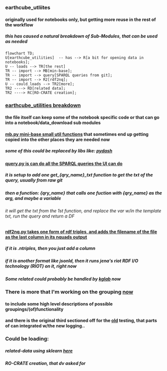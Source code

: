 ### earthcube_utliites

#### originally used for notebooks only, but getting more reuse in the rest of the workflow

##### this has caused a natural breakdown of Sub-Modules, that can be used as needed

```mermaid
flowchart TD;
U[earthcube_utilities]  -- has --> R[a bit for opening data in notebooks];
U -- loads --> TR[the rest]
TR -- import --> MB[min-base];
TR -- import --> query[SPARQL queries from git];
TR -- import --> R2[rdf2nq];
U -- could_loads --> TR2[more];
TR2 ----> RD[related data];
TR2 ----> RC[RO-CRATE creation];
``` 

### <ins>**earthcube_utilities** breakdown</ins>


#### the file itself can keep some of the notebook specific code or that can go into a notebook/data_download sub modules


#### <ins>__mb.py__ mini-base small util functions</ins> that sometimes end up getting copied into the other places they are needed now
##### some of this could be replaced by libs like: [pydash](https://github.com/dgilland/pydash)


#### <ins>**query.py** is can do all the SPARQL queries the UI can do<ins>
##### it is setup to add one get_{qry_name}\_txt  function to get the txt of the query, usually from raw git
##### then a function: {qry_name} that calls one fuction with {qry_name} as the arg, and maybe a variable
###### it will get the txt from the 1st function, and replace the var w/in the template txt, run the query and return a DF


#### <ins>**rdf2nq.py** takes one form of rdf triples, and adds the filename of the file as the last column in its nquads<ins> output
##### if it is .ntriples, then you just add a column
##### if it is another format like jsonld, then it runs jena's riot RDF I/O technology (RIOT) on it, right now
##### Some related could probably be handled by [kglab](https://derwen.ai/docs/kgl/ex4_0/) now

### There is more that I'm working on the grouping [now](https://mbobak.ncsa.illinois.edu/ec/utils/?C=M;O=D)
#### to include some high level descriptions of possible groupings/(of)functionality
#### and there is the original third sectioned off for the [old](https://github.com/earthcube/ec/blob/master/ect.py) testing, that parts of can integrated w/the new logging..

### Could be loading:
##### related-data using sklearn [here](https://github.com/MBcode/ec/blob/master/qry/rec.py)
##### RO-CRATE creation, that dv asked for
